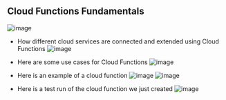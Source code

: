 ## Cloud Functions Fundamentals
![image](https://user-images.githubusercontent.com/43883264/179425119-3e8e9729-c481-4d97-a1fb-e97384841998.png)

- How different cloud services are connected and extended using Cloud Functions
![image](https://user-images.githubusercontent.com/43883264/179425202-f1602b66-a9e4-41f5-bced-8863b8ec8fe5.png)
- Here are some use cases for Cloud Functions
![image](https://user-images.githubusercontent.com/43883264/179425214-54af7ddf-8b16-46f8-bcd2-1d5649240357.png)

- Here is an example of a cloud function
![image](https://user-images.githubusercontent.com/43883264/179425343-0427bd3c-d03b-4e8b-8b11-af8396ff0e06.png)
![image](https://user-images.githubusercontent.com/43883264/179425349-607560df-fd61-4de0-bd6a-45839b1aa7a1.png)
- Here is a test run of the cloud function we just created
![image](https://user-images.githubusercontent.com/43883264/179425411-34279482-0bcc-4b3e-aaf9-68234a18c394.png)
